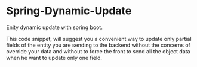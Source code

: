 # Spring-Dynamic-Update
Enity dynamic update with spring boot.

This code snippet, will suggest you a convenient way
to update only partial fields of the entity you are sending to the backend without the concerns of override your data
and without to force the front to send all the object data when he want to update only one field.
